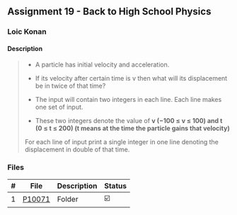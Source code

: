 ## Assignment 19 -  Back to High School Physics

### Loic Konan

#### Description
>
> - A particle has initial velocity and acceleration.
> - If its velocity after certain time is v then what will its displacement be in twice of that time?
>
> - The input will contain two integers in each line. Each line makes one set of input.
> - These two integers denote the value of **v (−100 ≤ v ≤ 100) and t (0 ≤ t ≤ 200) (t means at the time the particle gains that velocity)**
>
> For each line of input print a single integer in one line denoting the displacement in double of that time.
>
### Files

|   #   | File     | Description | Status                  |
| :---: | -------- | ----------- | ----------------------- |
|   1   | [P10071](./P10071) | Folder      | :ballot_box_with_check: |
